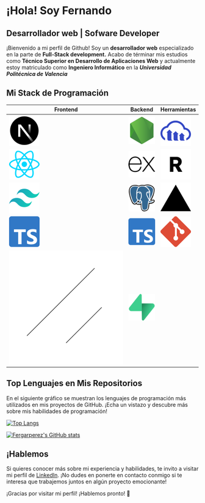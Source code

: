 <!--
**fergarperez/fergarperez** is a ✨ _special_ ✨ repository because its `README.md` (this file) appears on your GitHub profile.

Here are some ideas to get you started:

- 🔭 I’m currently working on ...
- 🌱 I’m currently learning ...
- 👯 I’m looking to collaborate on ...
- 🤔 I’m looking for help with ...
- 💬 Ask me about ...
- 📫 How to reach me: ...
- 😄 Pronouns: ...
- ⚡ Fun fact: ...
-->

# ¡Hola! Soy Fernando

## Desarrollador web | Sofware Developer

¡Bienvenido a mi perfil de Github! Soy un **desarrollador web** especializado en 
la parte de **Full-Stack development.** Acabo de términar mis estudios como **Técnico
Superior en Desarrollo de Aplicaciones Web** y actualmente estoy matriculado como
**Ingeniero Informático** en la ***Universidad Politécnica de Valencia***

## Mi Stack de Programación

| Frontend | Backend | Herramientas |
| -------------------- | ------------------------ | ------------------------ |
| ![NextJS](assets\icons\nextjs_icon_dark.svg) | ![NodeJS](assets\icons\nodejs.svg) | ![Cloudinary](assets\icons\cloudinary.svg) |
| ![ReactJS](assets\icons\react.svg) | ![ExpressJS](assets\icons\expressjs.svg) | ![Resend](assets\icons\resend-icon-black.svg) |
| ![TailwindCSS](assets\icons\tailwindcss.svg) | ![PostgreSQL](assets\icons\postgresql.svg) | ![Vercel](assets\icons\Vercel_light.svg) |
| ![TypeScript](assets\icons\typescript.svg) | ![TypeScript](assets\icons\typescript.svg) | ![Git](assets\icons\git.svg) |
![Shadcn UI](assets\icons\shadcn\ui_light.svg) | ![Supabase](assets\icons\supabase.svg)

## Top Lenguajes en Mis Repositorios

En el siguiente
gráfico se muestran los lenguajes de programación más utilizados en mis
proyectos de GitHub. ¡Echa un vistazo y descubre más sobre mis habilidades de
programación!

[![Top
Langs](https://github-readme-stats.vercel.app/api/top-langs/?username=fergarperez&layout=compact&langs_count=10&hide_title=true)](https://github.com/fergarperez?tab=repositories)

[![Fergarperez's GitHub stats](https://github-readme-stats.vercel.app/api?username=fergarperez)](https://github.com/fergarperez/)

## ¡Hablemos

Si quieres conocer más sobre mi experiencia y habilidades, te invito a visitar
mi perfil de [LinkedIn](https://www.linkedin.com/in/fernando-garfella/). ¡No dudes
en ponerte en contacto conmigo si te interesa que trabajemos juntos en algún
proyecto emocionante!

¡Gracias por visitar mi perfil! ¡Hablemos pronto! 🚀 
